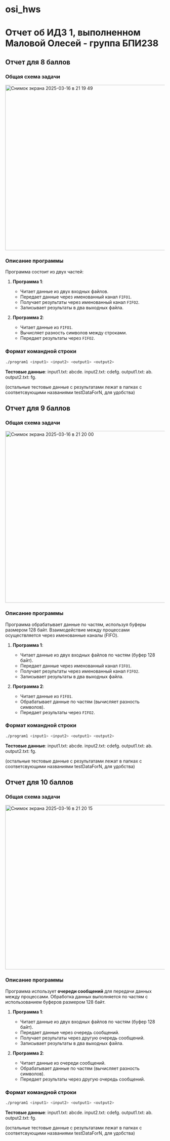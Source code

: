 # osi_hws
# Отчет об ИДЗ 1, выполненном Маловой Олесей - группа БПИ238

## Отчет для 8 баллов

### Общая схема задачи
<img width="521" alt="Снимок экрана 2025-03-16 в 21 19 49" src="https://github.com/user-attachments/assets/2e6ac42b-70c3-48ba-aed8-4d9c3c2ee6a0" />

### Описание программы

Программа состоит из двух частей:
1. **Программа 1**:
   - Читает данные из двух входных файлов.
   - Передает данные через именованный канал `FIFO1`.
   - Получает результаты через именованный канал `FIFO2`.
   - Записывает результаты в два выходных файла.

2. **Программа 2**:
   - Читает данные из `FIFO1`.
   - Вычисляет разность символов между строками.
   - Передает результаты через `FIFO2`.

### Формат командной строки

```bash
./program1 <input1> <input2> <output1> <output2>
```

**Тестовые данные**:
  input1.txt: abcde.
  input2.txt: cdefg.
  output1.txt: ab.
  output2.txt: fg.

(остальные тестовые данные с результатами лежат в папках с соответсвующими названиями testDataForN, для удобства)

## Отчет для 9 баллов

### Общая схема задачи
<img width="541" alt="Снимок экрана 2025-03-16 в 21 20 00" src="https://github.com/user-attachments/assets/447fe373-09e0-4d86-a63f-b805dca837b8" />


### Описание программы

Программа обрабатывает данные по частям, используя буферы размером 128 байт. Взаимодействие между процессами осуществляется через именованные каналы (FIFO).

1. **Программа 1**:
   - Читает данные из двух входных файлов по частям (буфер 128 байт).
   - Передает данные через именованный канал `FIFO1`.
   - Получает результаты через именованный канал `FIFO2`.
   - Записывает результаты в два выходных файла.

2. **Программа 2**:
   - Читает данные из `FIFO1`.
   - Обрабатывает данные по частям (вычисляет разность символов).
   - Передает результаты через `FIFO2`.

### Формат командной строки

```bash
./program1 <input1> <input2> <output1> <output2>
```

**Тестовые данные**:
  input1.txt: abcde.
  input2.txt: cdefg.
  output1.txt: ab.
  output2.txt: fg.

(остальные тестовые данные с результатами лежат в папках с соответсвующими названиями testDataForN, для удобства)

## Отчет для 10 баллов

### Общая схема задачи
<img width="518" alt="Снимок экрана 2025-03-16 в 21 20 15" src="https://github.com/user-attachments/assets/a7389b19-105a-42bd-95ac-e2138e75a462" />


### Описание программы

Программа использует **очереди сообщений** для передачи данных между процессами. Обработка данных выполняется по частям с использованием буферов размером 128 байт.

1. **Программа 1**:
   - Читает данные из двух входных файлов по частям (буфер 128 байт).
   - Передает данные через очередь сообщений.
   - Получает результаты через другую очередь сообщений.
   - Записывает результаты в два выходных файла.

2. **Программа 2**:
   - Читает данные из очереди сообщений.
   - Обрабатывает данные по частям (вычисляет разность символов).
   - Передает результаты через другую очередь сообщений.

### Формат командной строки

```bash
./program1 <input1> <input2> <output1> <output2>
```
**Тестовые данные**:
  input1.txt: abcde.
  input2.txt: cdefg.
  output1.txt: ab.
  output2.txt: fg.

(остальные тестовые данные с результатами лежат в папках с соответсвующими названиями testDataForN, для удобства)
